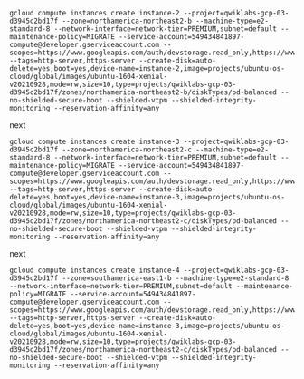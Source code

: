     gcloud compute instances create instance-2 --project=qwiklabs-gcp-03-d3945c2bd17f --zone=northamerica-northeast2-b --machine-type=e2-standard-8 --network-interface=network-tier=PREMIUM,subnet=default --maintenance-policy=MIGRATE --service-account=549434841897-compute@developer.gserviceaccount.com --scopes=https://www.googleapis.com/auth/devstorage.read_only,https://www.googleapis.com/auth/logging.write,https://www.googleapis.com/auth/monitoring.write,https://www.googleapis.com/auth/servicecontrol,https://www.googleapis.com/auth/service.management.readonly,https://www.googleapis.com/auth/trace.append --tags=http-server,https-server --create-disk=auto-delete=yes,boot=yes,device-name=instance-2,image=projects/ubuntu-os-cloud/global/images/ubuntu-1604-xenial-v20210928,mode=rw,size=10,type=projects/qwiklabs-gcp-03-d3945c2bd17f/zones/northamerica-northeast2-b/diskTypes/pd-balanced --no-shielded-secure-boot --shielded-vtpm --shielded-integrity-monitoring --reservation-affinity=any

next

    gcloud compute instances create instance-3 --project=qwiklabs-gcp-03-d3945c2bd17f --zone=northamerica-northeast2-c --machine-type=e2-standard-8 --network-interface=network-tier=PREMIUM,subnet=default --maintenance-policy=MIGRATE --service-account=549434841897-compute@developer.gserviceaccount.com --scopes=https://www.googleapis.com/auth/devstorage.read_only,https://www.googleapis.com/auth/logging.write,https://www.googleapis.com/auth/monitoring.write,https://www.googleapis.com/auth/servicecontrol,https://www.googleapis.com/auth/service.management.readonly,https://www.googleapis.com/auth/trace.append --tags=http-server,https-server --create-disk=auto-delete=yes,boot=yes,device-name=instance-3,image=projects/ubuntu-os-cloud/global/images/ubuntu-1604-xenial-v20210928,mode=rw,size=10,type=projects/qwiklabs-gcp-03-d3945c2bd17f/zones/northamerica-northeast2-c/diskTypes/pd-balanced --no-shielded-secure-boot --shielded-vtpm --shielded-integrity-monitoring --reservation-affinity=any

next

    gcloud compute instances create instance-4 --project=qwiklabs-gcp-03-d3945c2bd17f --zone=southamerica-east1-b --machine-type=e2-standard-8 --network-interface=network-tier=PREMIUM,subnet=default --maintenance-policy=MIGRATE --service-account=549434841897-compute@developer.gserviceaccount.com --scopes=https://www.googleapis.com/auth/devstorage.read_only,https://www.googleapis.com/auth/logging.write,https://www.googleapis.com/auth/monitoring.write,https://www.googleapis.com/auth/servicecontrol,https://www.googleapis.com/auth/service.management.readonly,https://www.googleapis.com/auth/trace.append --tags=http-server,https-server --create-disk=auto-delete=yes,boot=yes,device-name=instance-3,image=projects/ubuntu-os-cloud/global/images/ubuntu-1604-xenial-v20210928,mode=rw,size=10,type=projects/qwiklabs-gcp-03-d3945c2bd17f/zones/northamerica-northeast2-c/diskTypes/pd-balanced --no-shielded-secure-boot --shielded-vtpm --shielded-integrity-monitoring --reservation-affinity=any
